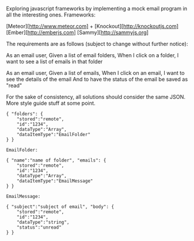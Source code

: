 Exploring javascript frameworks by implementing a mock email program in all the interesting ones.  Frameworks:

[Meteor][http://www.meteor.com] + [Knockout][http://knockoutjs.com]
[Ember][http://emberjs.com]
[Sammy][http://sammyjs.org]

The requirements are as follows (subject to change without further notice):

As an email user,
Given a list of email folders,
When I click on a folder,
I want to see a list of emails in that folder

As an email user,
Given a list of emails,
When I click on an email,
I want to see the details of the email
And to have the status of the email be saved as "read"

For the sake of consistency, all solutions should consider the same JSON.  More style guide stuff at some point.

    { "folders": {
        "stored":"remote",
        "id":"1234",
        "dataType":"Array",
        "dataItemType":"EmailFolder"
    } }

    EmailFolder:

    { "name":"name of folder", "emails": {
        "stored":"remote",
        "id":"1234",
        "dataType":"Array",
        "dataItemType":"EmailMessage"
    } }

    EmailMessage:

    { "subject":"subject of email", "body": {
        "stored":"remote",
        "id":"1234",
        "dataType":"string",
        "status":"unread"
    } }
